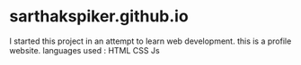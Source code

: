 # sarthakspiker.github.io

I started this project in an attempt to learn web development.
this is a profile website.
languages used :
HTML
CSS
Js
